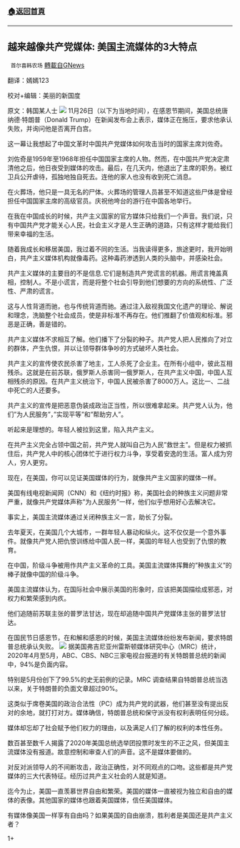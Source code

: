 ###  [:house:返回首頁](https://github.com/ourhimalayas/txt)
---

## 越来越像共产党媒体: 美国主流媒体的3大特点
` 首尔喜韩农场` [轉載自GNews](https://gnews.org/zh-hans/659837/)

翻译：嫣嫣123

校对+编辑：美丽的新国度

原文：韩国某人士
![]()![](https://gnews-media-offload.s3.amazonaws.com/wp-content/uploads/2020/12/17094045/%E7%BE%8E%E5%9B%BD%E4%B8%BB%E6%B5%81%E5%AA%92%E4%BD%933.jpeg)
11月26日（以下为当地时间），在感恩节期间，美国总统唐纳德·特朗普（Donald Trump）在新闻发布会上表示，媒体正在施压，要求他承认失败，并询问他是否离开白宫。

这一幕让我想起了中国文革时中国共产党媒体如何攻击当时的国家主席刘佐奇。

刘佐奇是1959年至1968年担任中国国家主席的人物。然而，在中国共产党决定肃清他之后，他日夜受到媒体的攻击。最后，在几天内，他退出了主席的职务。被红卫兵公开虐待，孤独地独自死去。连他的家人也没有收到死亡消息。

在火葬场，他只是一具无名的尸体。火葬场的管理人员甚至不知道这些尸体是曾经担任中国国家主席的高级官员。庆祝他垮台的游行在中国各地举行。

在我在中国成长的时候，共产主义国家的官方媒体只给我们一个声音。我们说，只有中国共产党才能关心人民，社会主义才是人生正确的道路，只有这样才能给我们带来幸福的生活。

随着我成长和移居美国，我过着不同的生活。当我读得更多，旅途更时，我开始明白，共产主义媒体机构就像毒药。这种毒药渗透到人类的头脑中，并感染社会。

共产主义媒体的主要目的不是信息.它们是制造共产党谎言的机器。用谎言掩盖真相，控制人。不是小谎言，而是将整个社会引导到他们想要的方向的系统性、广泛性、严肃的谎言。

这与人性背道而驰，也与传统背道而驰。通过注入敌视我国文化遗产的理论、解说和理念，洗脑整个社会成员，使是非标准不再存在。他们推翻了价值观和标准。邪恶是正确，善是错的。

共产主义媒体不求相互了解。他们播下了分裂的种子。共产党人把人民推向了对立的群体，产生仇恨，并以让领导群体争吵的方式破坏人类社会。

共产主义的宣传使农民杀害了地主，工人杀死了企业主。在所有小组中，彼此互相残杀。这就是在前苏联，俄罗斯人杀害同一俄罗斯人，在共产主义中国，中国人互相残杀的原因。在共产主义统治下，中国人民被杀害了8000万人。这比一、二战中死亡的人还要多。

共产主义的宣传是把恶意伪装成政治正当性，所以很难拿起来。共产党人认为，他们”为人民服务”，”实现平等”和”帮助穷人”。

听起来是理想的。年轻人被拉到这里，陷入共产主义。

在共产主义完全占领中国之前，共产党人就叫自己为人民”救世主”。但是权力被抓住后，共产党人中的核心团体忙于进行权力斗争，享受着安逸的生活。富人成为穷人，穷人更穷。

现在，在美国，你可以见证美国媒体的行为，就像共产主义国家的媒体一样。

美国有线电视新闻网（CNN）和《纽约时报》称，美国社会的种族主义问题非常严重，就像共产党媒体声称”为人民服务”一样，他们似乎想用好心去解决它。

事实上，美国主流媒体通过关闭种族主义一言，助长了分裂。

去年夏天，在美国几个大城市，一群年轻人暴动和纵火。这不仅仅是一个意外事件。就像共产党人把仇恨训练给中国人民一样，美国的年轻人也受到了仇恨的教育。

在中国，阶级斗争被用作共产主义革命的工具。美国主流媒体挥舞的”种族主义”的棒子就像中国的阶级斗争。

美国主流媒体认为，在国际社会中展示美国的形象时，应该把美国描绘成邪恶，对权力和繁荣感到内疚。

他们追随前苏联主张的普罗法甘达，现在却追随中国共产党媒体主张的普罗法甘达。

在国民节日感恩节，在和解和感恩的时候，美国主流媒体纷纷发布新闻，要求特朗普总统承认失败。
![]()![](https://gnews-media-offload.s3.amazonaws.com/wp-content/uploads/2020/12/17094045/%E7%BE%8E%E5%9B%BD%E4%B8%BB%E6%B5%81%E5%AA%92%E4%BD%933.jpeg)
据美国弗吉尼亚州雷斯顿媒体研究中心（MRC）统计，2020年4月至5月，ABC、CBS、NBC三家电视台报道的有关特朗普总统的新闻中，94%是负面内容。

特别是5月份创下了99.5%的史无前例的记录。MRC 调查结果自特朗普总统当选以来，关于特朗普的负面文章超过90%。

这类似于席卷美国的政治合法性（PC）成为共产党的武器，他们甚至没有提出反对的余地，就打打对方。媒体确信，特朗普总统和保守派没有权利表明任何分歧。

媒体却忘却了社会赋予他们权力的理由，以及满足人们了解的权利的本性任务。

数百甚至数千人揭露了2020年美国总统选举团投票时发生的不正之风，但美国主流媒体没有报道。故意控制和审查人们的声音。这不是媒体要做的。

对反对派领导人的不间断攻击，政治正确性，对不同观点的口吻。这些都是共产党媒体的三大代表特征。经历过共产主义社会的人就是知道。

迄今为止，美国一直羡慕世界自由和繁荣。美国的媒体一直被视为独立和自由的媒体的表像。其他国家的媒体也跟着美国媒体，信任美国媒体。

有媒体像美国一样享有自由吗？如果美国的自由崩溃，胜利者是美国还是共产主义者？

1+
